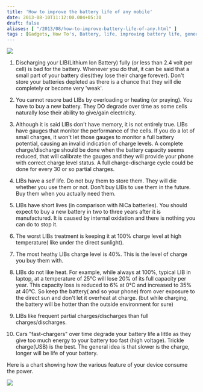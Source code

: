 ```yaml
---
title: 'How to improve the battery life of any mobile'
date: 2013-08-10T11:12:00.004+05:30
draft: false
aliases: [ "/2013/08/how-to-improve-battery-life-of-any.html" ]
tags : [Gadgets, How To's, Battery, life, improving battery life, general usage, lithium ion battery, power consumption, health]
---
```


[![](http://2.bp.blogspot.com/-0CZEdNy5ZqQ/UgXQx9srPGI/AAAAAAAAB38/uV-x9ecQClo/s1600/phone-battery.jpg)](http://2.bp.blogspot.com/-0CZEdNy5ZqQ/UgXQx9srPGI/AAAAAAAAB38/uV-x9ecQClo/s1600/phone-battery.jpg)

  
1) Discharging your LIB(Lithium Ion Battery) fully (or less than 2.4 volt per cell) is bad for the battery. Whenever you do that, it can be said that a small part of your battery dies(they lose their charge forever). Don't store your batteries depleted as there is a chance that they will die completely or become very 'weak'.  
  
2) You cannot resore bad LIBs by overloading or heating (or praying). You have to buy a new battery. They DO degrade over time as some cells naturally lose their ability to give/gain electricity.  
  
3) Although it is said LIBs don't have memory, it is not entirely true. LIBs have gauges that monitor the performance of the cells. If you do a lot of small charges, it won't let those gauges to monitor a full battery potential, causing an invalid indication of charge levels. A complete charge/discharge should be done when the battery capacity seems reduced, that will calibrate the gauges and they will provide your phone with correct charge level status. A full charge-discharge cycle could be done for every 30 or so partial charges.  
  
4) LIBs have a self life. Do not buy them to store them. They will die whether you use them or not. Don't buy LIBs to use them in the future. Buy them when you actually need them.  
  
5) LIBs have short lives (in comparison with NiCa batteries). You should expect to buy a new battery in two to three years after it is manufactured. It is caused by internal oxidation and there is nothing you can do to stop it.  
  
6) The worst LIBs treatment is keeping it at 100% charge level at high temperature( like under the direct sunlight).  
  
7) The most heathy LIBs charge level is 40%. This is the level of charge you buy them with.  
  
8) LIBs do not like heat. For example, while always at 100%, typical LIB in laptop, at a temperature of 25℃ will lose 20% of its full capacity per year. This capacity loss is reduced to 6% at 0℃ and increased to 35% at 40℃. So keep the battery( and so your phone) from over exposure to the direct sun and don't let it overheat at charge. (but while charging, the battery will be hotter than the outside environment for sure)  
  
9) LIBs like frequent partial charges/discharges than full charges/discharges.  
  
10) Cars "fast-chargers" over time degrade your battery life a little as they give too much energy to your battery too fast (high voltage). Trickle charge(USB) is the best. The general idea is that slower is the charge, longer will be life of your battery.  
  
Here is a chart showing how the various feature of your device consume the power.  

  

[![](http://3.bp.blogspot.com/-aCjJFMBFDpo/UgXSC1JKxiI/AAAAAAAAB4M/9NsbN_B-Mlw/s320/Screenshot_2013-08-10-10-45-28.png)](http://3.bp.blogspot.com/-aCjJFMBFDpo/UgXSC1JKxiI/AAAAAAAAB4M/9NsbN_B-Mlw/s1600/Screenshot_2013-08-10-10-45-28.png)